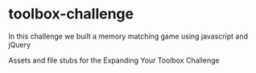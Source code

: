 toolbox-challenge
=================
In this challenge we built a memory matching game using javascript and jQuery

Assets and file stubs for the Expanding Your Toolbox Challenge
